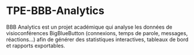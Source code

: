 # TPE-BBB-Analytics
BBB Analytics est un projet académique qui analyse les données de visioconférences BigBlueButton (connexions, temps de parole, messages, réactions…) afin de générer des statistiques interactives, tableaux de bord et rapports exportables.
